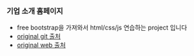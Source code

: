 ### 기업 소개 홈페이지
- free bootstrap을 가져와서 html/css/js 연습하는 project 입니다
- [original git 출처](https://github.com/BlackrockDigital/startbootstrap-new-age)
- [original web 출처](https://blackrockdigital.github.io/startbootstrap-new-age/)